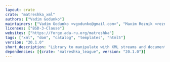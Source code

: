 ```yaml
---
layout: crate
crate: "matreshka_xml"
authors: ["Vadim Godunko"]
maintainers: ["Vadim Godunko <vgodunko@gmail.com>", "Maxim Reznik <reznikmm@gmail.com>"]
licenses: ["BSD-3-Clause"]
websites: ["https://forge.ada-ru.org/matreshka"]
tags: ["xml", "dom", "catalog", "templates", "html5"]
version: "20.1.0"
short_description: "Library to manipulate with XML streams and documents"
dependencies: [{crate: "matreshka_league", version: "20.1.0"}]
---
```



